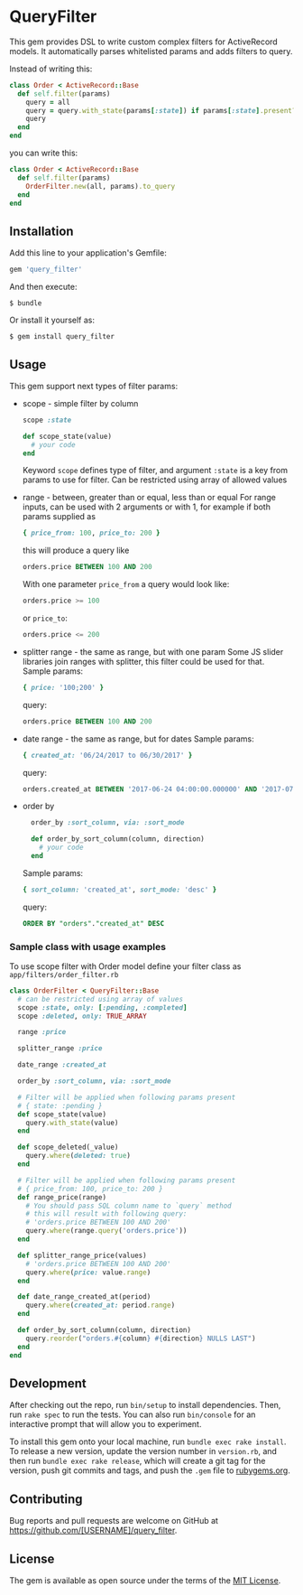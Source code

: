 # QueryFilter

This gem provides DSL to write custom complex filters for ActiveRecord models. It automatically parses whitelisted params and adds filters to query.

Instead of writing this:
```ruby
class Order < ActiveRecord::Base
  def self.filter(params)
    query = all
    query = query.with_state(params[:state]) if params[:state].present?
    query
  end
end
```

you can write this:
```ruby
class Order < ActiveRecord::Base
  def self.filter(params)
    OrderFilter.new(all, params).to_query
  end
end
```

## Installation

Add this line to your application's Gemfile:

```ruby
gem 'query_filter'
```

And then execute:

    $ bundle

Or install it yourself as:

    $ gem install query_filter

## Usage

This gem support next types of filter params:
* scope - simple filter by column
    ```ruby
    scope :state

    def scope_state(value)
      # your code
    end
    ```
    Keyword `scope` defines type of filter, and argument `:state` is a key from params to use for filter. Can be restricted using array of allowed values

* range - between, greater than or equal, less than or equal
    For range inputs, can be used with 2 arguments or with 1, for example if both params supplied as
    ```ruby
    { price_from: 100, price_to: 200 }
    ```
    this will produce a query like
    ```sql
    orders.price BETWEEN 100 AND 200
    ```
    With one parameter `price_from` a query would look like:
    ```sql
    orders.price >= 100
    ```
    or `price_to`:
    ```sql
    orders.price <= 200
    ```

* splitter range - the same as range, but with one param
  Some JS slider libraries join ranges with splitter, this filter could be used for that.
  Sample params:
  ```ruby
  { price: '100;200' }
  ```
  query:
  ```sql
  orders.price BETWEEN 100 AND 200
  ```

* date range - the same as range, but for dates
    Sample params:
    ```ruby
    { created_at: '06/24/2017 to 06/30/2017' }
    ```
    query:
    ```sql
    orders.created_at BETWEEN '2017-06-24 04:00:00.000000' AND '2017-07-01 03:59:59.999999'
    ```

* order by
    ```ruby
      order_by :sort_column, via: :sort_mode

      def order_by_sort_column(column, direction)
        # your code
      end
    ```
    Sample params:
    ```ruby
    { sort_column: 'created_at', sort_mode: 'desc' }
    ```
    query:
    ```sql
    ORDER BY "orders"."created_at" DESC
    ```

### Sample class with usage examples

To use scope filter with Order model define your filter class as `app/filters/order_filter.rb`
```ruby
class OrderFilter < QueryFilter::Base
  # can be restricted using array of values
  scope :state, only: [:pending, :completed]
  scope :deleted, only: TRUE_ARRAY

  range :price

  splitter_range :price

  date_range :created_at

  order_by :sort_column, via: :sort_mode

  # Filter will be applied when following params present
  # { state: :pending }
  def scope_state(value)
    query.with_state(value)
  end

  def scope_deleted(_value)
    query.where(deleted: true)
  end

  # Filter will be applied when following params present
  # { price_from: 100, price_to: 200 }
  def range_price(range)
    # You should pass SQL column name to `query` method
    # this will result with following query:
    # 'orders.price BETWEEN 100 AND 200'
    query.where(range.query('orders.price'))
  end

  def splitter_range_price(values)
    # 'orders.price BETWEEN 100 AND 200'
    query.where(price: value.range)
  end

  def date_range_created_at(period)
    query.where(created_at: period.range)
  end

  def order_by_sort_column(column, direction)
    query.reorder("orders.#{column} #{direction} NULLS LAST")
  end
end
```

## Development

After checking out the repo, run `bin/setup` to install dependencies. Then, run `rake spec` to run the tests. You can also run `bin/console` for an interactive prompt that will allow you to experiment.

To install this gem onto your local machine, run `bundle exec rake install`. To release a new version, update the version number in `version.rb`, and then run `bundle exec rake release`, which will create a git tag for the version, push git commits and tags, and push the `.gem` file to [rubygems.org](https://rubygems.org).

## Contributing

Bug reports and pull requests are welcome on GitHub at https://github.com/[USERNAME]/query_filter.

## License

The gem is available as open source under the terms of the [MIT License](http://opensource.org/licenses/MIT).
